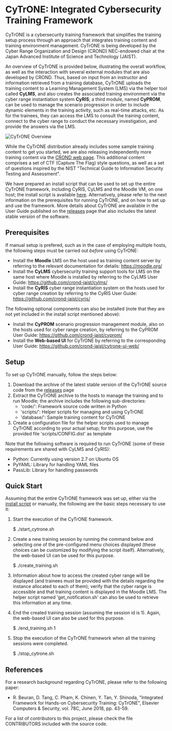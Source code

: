 
# CyTrONE: Integrated Cybersecurity Training Framework

CyTrONE is a cybersecurity training framework that simplifies the
training setup process through an approach that integrates training
content and training environment management. CyTrONE is being
developed by the Cyber Range Organization and Design (CROND)
NEC-endowed chair at the Japan Advanced Institute of Science and
Technology (JAIST).

An overview of CyTrONE is provided below, illustrating the overall
workflow, as well as the interaction with several external modules
that are also developed by CROND. Thus, based on input from an
instructor and information retrieved from a training database, CyTrONE
uploads the training content to a Learning Management System (LMS) via
the helper tool called **CyLMS**, and also creates the associated
training environment via the cyber range instantiation system
**CyRIS**; a third module, named **CyPROM**, can be used to manage the
scenario progression in order to include dynamic elements in the
training activity, such as real-time attacks, etc. As for the
trainees, they can access the LMS to consult the training content,
connect to the cyber range to conduct the necessary investigation, and
provide the answers via the LMS.

![CyTrONE Overview](https://github.com/crond-jaist/cytrone/blob/master/cytrone_overview.png)

While the CyTrONE distribution already includes some sample training
content to get you started, we are also releasing independently more
training content via the [CROND web
page](https://www.jaist.ac.jp/misc/crond/achievements-en.html). This
additional content comprises a set of CTF (Capture The Flag) style
questions, as well as a set of questions inspired by the NIST
"Technical Guide to Information Security Testing and Assessment".

We have prepared an install script that can be used to set up the
entire CyTrONE framework, including CyRIS, CyLMS and the Moodle VM, on
one host; the install script is available
[here](https://gist.github.com/crond-jaist/0f3af8bc31928fc3c03afdbf5c5d3696). Alternatively,
please refer to the next information on the prerequisites for running
CyTrONE, and on how to set up and use the framework. More details about
CyTrONE are available in the User Guide published on the
[releases](https://github.com/crond-jaist/cytrone/releases) page that
also includes the latest stable version of the software.


## Prerequisites

If manual setup is prefered, such as in the case of employing multiple
hosts, the following steps must be carried out _before_ using CyTrONE:
* Install the **Moodle** LMS on the host used as training content
  server by referring to the relevant documentation for details:
  https://moodle.org/
* Install the **CyLMS** cybersecurity training support tools for LMS
  on the same host where Moodle is installed by referring to the CyLMS
  User Guide: https://github.com/crond-jaist/cylms/
* Install the **CyRIS** cyber range instantiation system on the hosts
  used for cyber range creation by referring to the CyRIS User Guide:
  https://github.com/crond-jaist/cyris/

The following optional components can also be installed (note that
they are not yet included in the install script mentioned above):
* Install the **CyPROM** scenario progression management module, also
  on the hosts used for cyber range creation, by referring to the
  CyPROM User Guide: https://github.com/crond-jaist/cyprom/
* Install the **Web-based UI** for CyTrONE by referring to the
  corresponding User Guide:
  https://github.com/crond-jaist/cytrone-ui-web/


## Setup

To set up CyTrONE manually, follow the steps below:
1. Download the archive of the latest stable version of the CyTrONE
source code from the
[releases](https://github.com/crond-jaist/cytrone/releases) page
2. Extract the CyTrONE archive to the hosts to manage the training and
to run Moodle; the archive includes the following sub-directories:
   * 'code/': Framework source code written in Python
   * 'scripts/': Helper scripts for managing and using CyTrONE
   * 'database/': Sample training content for CyTrONE
3. Create a configuration file for the helper scripts used to manage
CyTrONE according to your actual setup; for this purpose, use the
provided file 'scripts/CONFIG.dist' as template

Note that the following software is required to run CyTrONE (some of
these requirements are shared with CyLMS and CyRIS):
* Python: Currently using version 2.7 on Ubuntu OS
* PyYAML: Library for handling YAML files
* PassLib: Library for handling passwords


## Quick Start

Assuming that the entire CyTrONE framework was set up, either via the
[install
script](https://gist.github.com/crond-jaist/0f3af8bc31928fc3c03afdbf5c5d3696)
or manually, the following are the basic steps necessary to use it:

1. Start the execution of the CyTrONE framework.

   $ ./start_cytrone.sh

2. Create a new training session by running the command below and
selecting one of the pre-configured menu choices displayed (these
choices can be customized by modifying the script
itself). Alternatively, the web-based UI can be used for this purpose.

   $ ./create_training.sh

3. Information about how to access the created cyber range will be
displayed (and trainees must be provided with the details regarding
the instance allocated to each of them); verify that the cyber range
is accessible and that training content is displayed in the Moodle
LMS. The helper script named 'get_notification.sh' can also be used to
retrieve this information at any time.

4. End the created training session (assuming the session id is
1). Again, the web-based UI can also be used for this purpose.

   $ ./end_training.sh 1

5. Stop the execution of the CyTrONE framework when all the training
sessions were completed.

   $ ./stop_cytrone.sh


## References

For a research background regarding CyTrONE, please refer to the
following paper:

* R. Beuran, D. Tang, C. Pham, K. Chinen, Y. Tan, Y. Shinoda,
  "Integrated Framework for Hands-on Cybersecurity Training: CyTrONE",
  Elsevier Computers & Security, vol. 78C, June 2018, pp. 43-59.

For a list of contributors to this project, please check the file
CONTRIBUTORS included with the source code.
